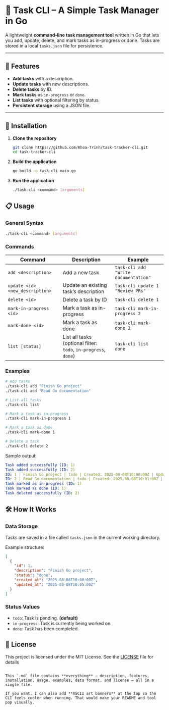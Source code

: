 # 📝 Task CLI – A Simple Task Manager in Go

A lightweight **command-line task management tool** written in Go that lets you add, update, delete, and mark tasks as in-progress or done. Tasks are stored in a local `tasks.json` file for persistence.

---

## 🚀 Features
- **Add tasks** with a description.
- **Update tasks** with new descriptions.
- **Delete tasks** by ID.
- **Mark tasks** as `in-progress` or `done`.
- **List tasks** with optional filtering by status.
- **Persistent storage** using a JSON file.

---

## 📂 Installation

1. **Clone the repository**
   ```bash
   git clone https://github.com/Khoa-Trinh/task-tracker-cli.git
   cd task-tracker-cli
    ```
   
2. **Build the application**
    ```bash
    go build -o task-cli main.go
    ```
   
3. **Run the application**
    ```bash
    ./task-cli <command> [arguments]
    ```
   
## 📋 Usage

### General Syntax
```bash
./task-cli <command> [arguments]
```

### Commands
| Command                         | Description                                                     | Example                              |
|---------------------------------|-----------------------------------------------------------------|--------------------------------------|
| `add <description>`             | Add a new task                                                  | `task-cli add "Write documentation"` |
| `update <id> <new_description>` | Update an existing task’s description                           | `task-cli update 1 "Review PRs"`     |
| `delete <id>`                   | Delete a task by ID                                             | `task-cli delete 1`                  |
| `mark-in-progress <id>`         | Mark a task as in-progress                                      | `task-cli mark-in-progress 2`        |
| `mark-done <id>`                | Mark a task as done                                             | `task-cli mark-done 2`               |
| `list [status]`                 | List all tasks (optional filter: `todo`, `in-progress`, `done`) | `task-cli list done`                 |

### Examples
```bash
# Add tasks
./task-cli add "Finish Go project"
./task-cli add "Read Go documentation"

# List all tasks
./task-cli list

# Mark a task as in-progress
./task-cli mark-in-progress 1

# Mark a task as done
./task-cli mark-done 1

# Delete a task
./task-cli delete 2
```
Sample output:
```yaml
Task added successfully (ID: 1)
Task added successfully (ID: 2)
ID: 1 | Finish Go project | todo | Created: 2025-08-08T10:00:00Z | Updated: 2025-08-08T10:00:00Z
ID: 2 | Read Go documentation | todo | Created: 2025-08-08T10:01:00Z | Updated: 2025-08-08T10:01:00Z
Task marked as in-progress (ID: 1)
Task marked as done (ID: 1)
Task deleted successfully (ID: 2)
```

## 🛠 How It Works

### Data Storage
Tasks are saved in a file called `tasks.json` in the current working directory.

Example structure:
```json
[
  {
    "id": 1,
    "description": "Finish Go project",
    "status": "done",
    "created_at": "2025-08-08T10:00:00Z",
    "updated_at": "2025-08-08T10:05:00Z"
  }
]
```

### Status Values
- `todo`: Task is pending. **(default)**
- `in-progress`: Task is currently being worked on.
- `done`: Task has been completed.

## 📄 License
This project is licensed under the MIT License. See the [LICENSE](LICENSE) file for details
```pgsql

This `.md` file contains **everything** — description, features, installation, usage, examples, data format, and license — all in a single file.  

If you want, I can also add **ASCII art banners** at the top so the CLI feels cooler when running. That would make your README and tool pop visually.

```
